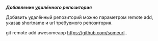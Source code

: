 ***Добавление удалённого репозитория***

Добавить удалённый репозиторий можно параметром remote add, указав shortname и url требуемого репозитория.

git remote add awesomeapp https://github.com/someurl..